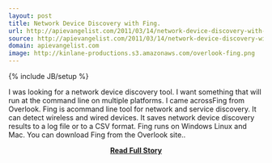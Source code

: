 ```yaml
---
layout: post
title: Network Device Discovery with Fing.
url: http://apievangelist.com/2011/03/14/network-device-discovery-with-fing/
source: http://apievangelist.com/2011/03/14/network-device-discovery-with-fing/
domain: apievangelist.com
image: http://kinlane-productions.s3.amazonaws.com/overlook-fing.png
---
```

{% include JB/setup %}<p>I was looking for a network device discovery tool.
I want something that will run at the command line on multiple platforms.
I came acrossFing from Overlook.
Fing is acommand line tool for network and service discovery.
It can detect wireless and wired devices.
It saves network device discovery results to a log file or to a CSV format.
Fing runs on Windows Linux and Mac.  You can download Fing from the Overlook site..
</p>
<center><p><a href="http://apievangelist.com/2011/03/14/network-device-discovery-with-fing/" style='padding:25px; font-sze:18px; font-weight: bold;'>Read Full Story</a></p></center>
